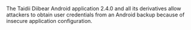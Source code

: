 The Taidii Diibear Android application 2.4.0 and all its derivatives allow attackers to obtain user credentials from an Android backup because of insecure application configuration.